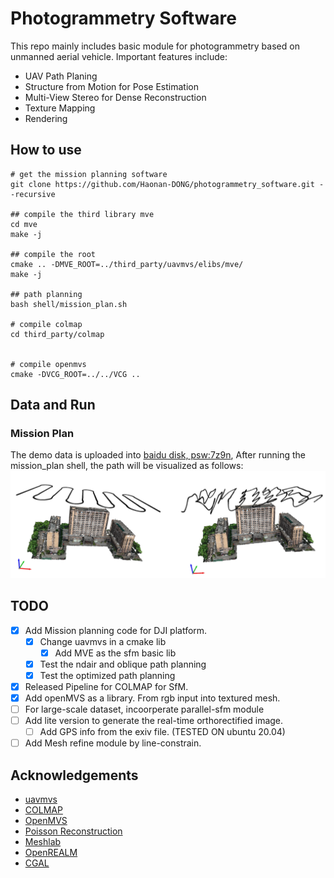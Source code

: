 # Photogrammetry Software
This repo mainly includes basic module for photogrammetry based on unmanned aerial vehicle. Important features include:
- UAV Path Planing
- Structure from Motion for Pose Estimation
- Multi-View Stereo for Dense Reconstruction
- Texture Mapping
- Rendering

## How to use
```shell
# get the mission planning software
git clone https://github.com/Haonan-DONG/photogrammetry_software.git --recursive

## compile the third library mve
cd mve
make -j

## compile the root
cmake .. -DMVE_ROOT=../third_party/uavmvs/elibs/mve/
make -j

## path planning
bash shell/mission_plan.sh

# compile colmap
cd third_party/colmap


# compile openmvs
cmake -DVCG_ROOT=../../VCG ..
```
## Data and Run
### Mission Plan
The demo data is uploaded into [baidu disk, psw:7z9n](https://pan.baidu.com/s/1E1aecb8SpcAujOZ3HdEazg?pwd=7z9n), After running the mission_plan shell, the path will be visualized as follows:
![mission_plan_result](doc/mission_plan.png)


## TODO
- [X] Add Mission planning code for DJI platform.
    - [X] Change uavmvs in a cmake lib
        - [X] Add MVE as the sfm basic lib
    - [X] Test the ndair and oblique path planning
    - [X] Test the optimized path planning
- [X] Released Pipeline for COLMAP for SfM.
- [X] Add openMVS as a library. From rgb input into textured mesh.
- [ ] For large-scale dataset, incoorperate parallel-sfm module
- [ ] Add lite version to generate the real-time orthorectified image.
    - [ ] Add GPS info from the exiv file. (TESTED ON ubuntu 20.04)
- [ ] Add Mesh refine module by line-constrain.

## Acknowledgements
- [uavmvs](https://github.com/nmoehrle/uavmvs)
- [COLMAP](https://github.com/colmap/colmap)
- [OpenMVS](https://github.com/cdcseacave/openMVS)
- [Poisson Reconstruction](https://www.cs.jhu.edu/~misha/Code/PoissonRecon/Version13.8/)
- [Meshlab](https://github.com/cnr-isti-vclab/meshlab)
- [OpenREALM](https://github.com/laxnpander/OpenREALM.git)
- [CGAL](https://github.com/CGAL/cgal.git)